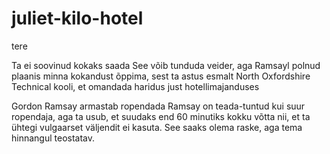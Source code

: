 # juliet-kilo-hotel

tere

Ta ei soovinud kokaks saada
See võib tunduda veider, aga Ramsayl polnud plaanis minna kokandust õppima, sest ta astus esmalt North Oxfordshire Technical kooli, et omandada haridus just hotellimajanduses

Gordon Ramsay armastab ropendada
Ramsay on teada-tuntud kui suur ropendaja, aga ta usub, et suudaks end 60 minutiks kokku võtta nii, et ta ühtegi vulgaarset väljendit ei kasuta. See saaks olema raske, aga tema hinnangul teostatav.
